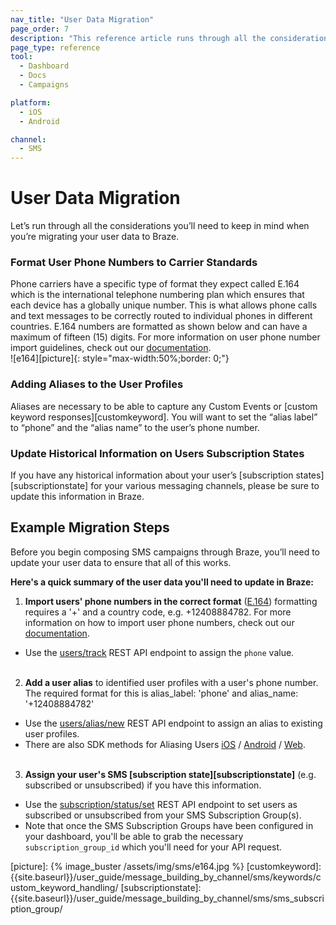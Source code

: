 ```yaml
---
nav_title: "User Data Migration"
page_order: 7
description: "This reference article runs through all the considerations you’ll need to keep in mind when you’re migrating your user data to Braze."
page_type: reference
tool:
  - Dashboard
  - Docs
  - Campaigns

platform:
  - iOS
  - Android

channel:
  - SMS
---
```


# User Data Migration

Let’s run through all the considerations you’ll need to keep in mind when you’re migrating your user data to Braze. 

### Format User Phone Numbers to Carrier Standards
Phone carriers have a specific type of format they expect called E.164 which is the international telephone numbering plan which ensures that each device has a globally unique number. This is what allows phone calls and text messages to be correctly routed to individual phones in different countries. E.164 numbers are formatted as shown below and can have a maximum of fifteen (15) digits. For more information on user phone number import guidelines, check out our [documentation][userphone].<br>
![e164][picture]{: style="max-width:50%;border: 0;"}

### Adding Aliases to the User Profiles
Aliases are necessary to be able to capture any Custom Events or [custom keyword responses][customkeyword]. You will want to set the “alias label” to “phone” and the “alias name” to the user’s phone number. 

### Update Historical Information on Users Subscription States
If you have any historical information about your user’s [subscription states][subscriptionstate] for your various messaging channels, please be sure to update this information in Braze. 

## Example Migration Steps

Before you begin composing SMS campaigns through Braze, you’ll need to update your user data to ensure that all of this works. 

__Here's a quick summary of the user data you'll need to update in Braze:__

1. __Import users' phone numbers in the correct format__ ([E.164][0]) formatting requires a '+' and a country code, e.g. +12408884782. For more information on how to import user phone numbers, check out our [documentation][userphone].
  - Use the [users/track][1] REST API endpoint to assign the `phone` value.<br><br>

2. __Add a user alias__ to identified user profiles with a user's phone number. The required format for this is alias_label: 'phone' and alias_name: '+12408884782'
  - Use the [users/alias/new][2] REST API endpoint to assign an alias to existing user profiles.
  - There are also SDK methods for Aliasing Users [iOS][3] / [Android][4] / [Web][5].<br><br>

3. __Assign your user's SMS [subscription state][subscriptionstate]__ (e.g. subscribed or unsubscribed) if you have this information.
  - Use the [subscription/status/set][6] REST API endpoint to set users as subscribed or unsubscribed from your SMS Subscription Group(s).
  - Note that once the SMS Subscription Groups have been configured in your dashboard, you'll be able to grab the necessary `subscription_group_id` which you'll need for your API request.

[0]: https://en.wikipedia.org/wiki/E.164
[userphone]: {{site.baseurl}}/user_guide/message_building_by_channel/sms/phone_numbers/user_phone_numbers/
[1]: {{site.baseurl}}/api/endpoints/user_data/post_user_track/
[2]: {{site.baseurl}}/api/endpoints/user_data/post_user_alias/
[3]: {{site.baseurl}}/developer_guide/platform_integration_guides/ios/analytics/setting_user_ids/#aliasing-users
[4]: {{site.baseurl}}/developer_guide/platform_integration_guides/android/analytics/setting_user_ids/#aliasing-users
[5]: {{site.baseurl}}/developer_guide/platform_integration_guides/web/analytics/setting_user_ids/#aliasing-users
[6]: {{site.baseurl}}/api/endpoints/subscription_groups/post_update_user_subscription_group_status/
[picture]: {% image_buster /assets/img/sms/e164.jpg %}
[customkeyword]: {{site.baseurl}}/user_guide/message_building_by_channel/sms/keywords/custom_keyword_handling/
[subscriptionstate]: {{site.baseurl}}/user_guide/message_building_by_channel/sms/sms_subscription_group/
